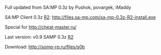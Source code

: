 Full updated from SA:MP 0.3z by Pushok, povargek, iMaddy

SA:MP Client 0.3z [R2](https://code.google.com/p/m0d-s0beit-sa-03z/source/detail?r=2): http://files.sa-mp.com/sa-mp-0.3z-R2-install.exe


Special for http://cheat-master.ru/

Last version: v0.9 SAMP 0.3z [R2](https://code.google.com/p/m0d-s0beit-sa-03z/source/detail?r=2)

Download: http://somp-rp.ru/files/s0b